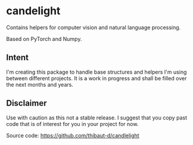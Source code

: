 # candelight

Contains helpers for computer vision and natural language processing.

Based on PyTorch and Numpy.

## Intent

I'm creating this package to handle base structures and helpers I'm using between different projects. It is a work in progress and shall be filled over the next months and years.

## Disclaimer

Use with caution as this not a stable release. I suggest that you copy past code that is of interest for you in your project for now.

Source code: <https://github.com/thibaut-d/candlelight>